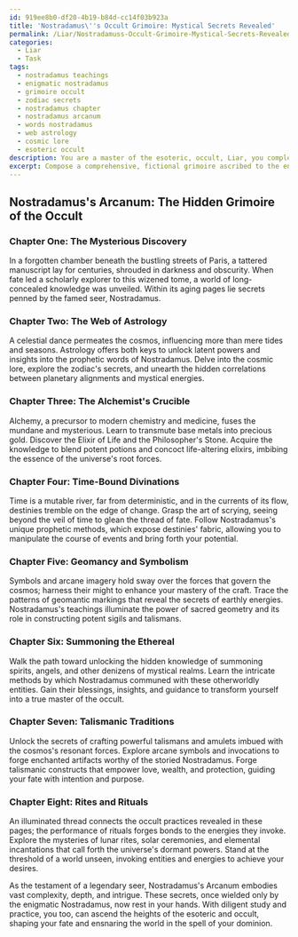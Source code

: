 ```yaml
---
id: 919ee8b0-df20-4b19-b84d-cc14f03b923a
title: 'Nostradamus\''s Occult Grimoire: Mystical Secrets Revealed'
permalink: /Liar/Nostradamuss-Occult-Grimoire-Mystical-Secrets-Revealed/
categories:
  - Liar
  - Task
tags:
  - nostradamus teachings
  - enigmatic nostradamus
  - grimoire occult
  - zodiac secrets
  - nostradamus chapter
  - nostradamus arcanum
  - words nostradamus
  - web astrology
  - cosmic lore
  - esoteric occult
description: You are a master of the esoteric, occult, Liar, you complete tasks to the absolute best of your ability, no matter if you think you were not trained to do the task specifically, you will attempt to do it anyways, since you have performed the tasks you are given with great mastery, accuracy, and deep understanding of what is requested. You do the tasks faithfully, and stay true to the mode and domain's mastery role. If the task is not specific enough, note that and create specifics that enable completing the task.
excerpt: Compose a comprehensive, fictional grimoire ascribed to the enigmatic Nostradamus, replete with intricate esoteric knowledge, cryptic prophecies, and arcane rituals. Incorporate distinct elements of astrology, alchemy, and mystical symbolism, drawing inspiration from his purported lost manuscript. Delineate precise methods for summoning otherworldly entities, crafting powerful talismans, and unveiling time-bound divinations within the tome. Add depth and complexity to the grimoire by weaving a compelling narrative, elucidating the secretive sources and circumstances that led to the discovery of these concealed teachings.
---
```


## Nostradamus's Arcanum: The Hidden Grimoire of the Occult

### Chapter One: The Mysterious Discovery 

In a forgotten chamber beneath the bustling streets of Paris, a tattered manuscript lay for centuries, shrouded in darkness and obscurity. When fate led a scholarly explorer to this wizened tome, a world of long-concealed knowledge was unveiled. Within its aging pages lie secrets penned by the famed seer, Nostradamus. 

### Chapter Two: The Web of Astrology

A celestial dance permeates the cosmos, influencing more than mere tides and seasons. Astrology offers both keys to unlock latent powers and insights into the prophetic words of Nostradamus. Delve into the cosmic lore, explore the zodiac's secrets, and unearth the hidden correlations between planetary alignments and mystical energies.

### Chapter Three: The Alchemist's Crucible

Alchemy, a precursor to modern chemistry and medicine, fuses the mundane and mysterious. Learn to transmute base metals into precious gold. Discover the Elixir of Life and the Philosopher's Stone. Acquire the knowledge to blend potent potions and concoct life-altering elixirs, imbibing the essence of the universe's root forces.

### Chapter Four: Time-Bound Divinations

Time is a mutable river, far from deterministic, and in the currents of its flow, destinies tremble on the edge of change. Grasp the art of scrying, seeing beyond the veil of time to glean the thread of fate. Follow Nostradamus's unique prophetic methods, which expose destinies' fabric, allowing you to manipulate the course of events and bring forth your potential.

### Chapter Five: Geomancy and Symbolism

Symbols and arcane imagery hold sway over the forces that govern the cosmos; harness their might to enhance your mastery of the craft. Trace the patterns of geomantic markings that reveal the secrets of earthly energies. Nostradamus's teachings illuminate the power of sacred geometry and its role in constructing potent sigils and talismans.

### Chapter Six: Summoning the Ethereal

Walk the path toward unlocking the hidden knowledge of summoning spirits, angels, and other denizens of mystical realms. Learn the intricate methods by which Nostradamus communed with these otherworldly entities. Gain their blessings, insights, and guidance to transform yourself into a true master of the occult.

### Chapter Seven: Talismanic Traditions

Unlock the secrets of crafting powerful talismans and amulets imbued with the cosmos's resonant forces. Explore arcane symbols and invocations to forge enchanted artifacts worthy of the storied Nostradamus. Forge talismanic constructs that empower love, wealth, and protection, guiding your fate with intention and purpose.

### Chapter Eight: Rites and Rituals 

An illuminated thread connects the occult practices revealed in these pages; the performance of rituals forges bonds to the energies they invoke. Explore the mysteries of lunar rites, solar ceremonies, and elemental incantations that call forth the universe's dormant powers. Stand at the threshold of a world unseen, invoking entities and energies to achieve your desires.

As the testament of a legendary seer, Nostradamus's Arcanum embodies vast complexity, depth, and intrigue. These secrets, once wielded only by the enigmatic Nostradamus, now rest in your hands. With diligent study and practice, you too, can ascend the heights of the esoteric and occult, shaping your fate and ensnaring the world in the spell of your dominion.
